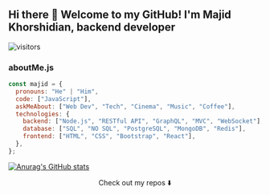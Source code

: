 ## Hi there 👋 Welcome to my GitHub! I'm Majid Khorshidian, backend developer

![visitors](https://visitor-badge.glitch.me/badge?page_id=thismajid&left_color=green&right_color=red)

### aboutMe.js

```javascript
const majid = {
  pronouns: "He" | "Him",
  code: ["JavaScript"],
  askMeAbout: ["Web Dev", "Tech", "Cinema", "Music", "Coffee"],
  technologies: {
    backend: ["Node.js", "RESTful API", "GraphQL", "MVC", "WebSocket"],
    database: ["SQL", "NO SQL", "PostgreSQL", "MongoDB", "Redis"],
    frontend: ["HTML", "CSS", "Bootstrap", "React"],
  },
};
```
[![Anurag's GitHub stats](https://github-readme-stats.vercel.app/api?username=thismajid)](https://github.com/anuraghazra/github-readme-stats)

<p align="center">
Check out my repos ⬇️  
</p>
